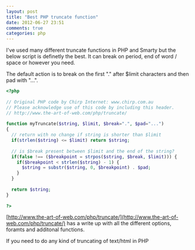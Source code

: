```yaml
---
layout: post
title: "Best PHP truncate function"
date: 2012-06-27 23:51
comments: true
categories: php
---
```


I've used many different truncate functions in PHP and Smarty but the below script is definetly the best.
It can break on period, end of word / space or however you need.

The default action is to break on the first "." after $limit characters and then pad with "...". 

``` php myTruncate.php
<?php
 
// Original PHP code by Chirp Internet: www.chirp.com.au
// Please acknowledge use of this code by including this header.
// http://www.the-art-of-web.com/php/truncate/
 
function myTruncate($string, $limit, $break=".", $pad="...")
{
  // return with no change if string is shorter than $limit
  if(strlen($string) <= $limit) return $string;
 
  // is $break present between $limit and the end of the string?
  if(false !== ($breakpoint = strpos($string, $break, $limit))) {
    if($breakpoint < strlen($string) - 1) {
      $string = substr($string, 0, $breakpoint) . $pad;
    }
  }
 
  return $string;
}
 
?>
```

[http://www.the-art-of-web.com/php/truncate/](http://www.the-art-of-web.com/php/truncate/) has a write up with all the different 
options, foramts and additonal functions.

If you need to do any kind of truncating of text/html in PHP
